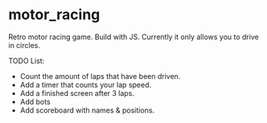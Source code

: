 # motor_racing
Retro motor racing game. Build with JS. Currently it only allows you to drive in circles.

TODO List:
- Count the amount of laps that have been driven.
- Add a timer that counts your lap speed.
- Add a finished screen after 3 laps.
- Add bots
- Add scoreboard with names & positions.
